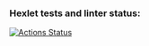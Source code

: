 ### Hexlet tests and linter status:
[![Actions Status](https://github.com/Eyvgeniy/js-oop-project-lvl1/workflows/hexlet-check/badge.svg)](https://github.com/Eyvgeniy/js-oop-project-lvl1/actions)